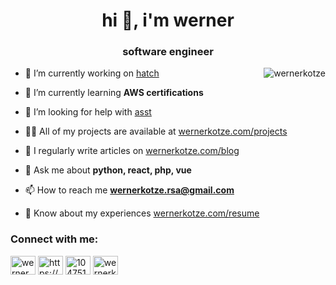 <h1 align="center">hi 👋, i'm werner</h1>
<h3 align="center">software engineer</h3>

<p><img align="right" src="https://github-readme-stats.vercel.app/api/top-langs?username=wernerkotze&show_icons=true&locale=en&layout=compact" alt="wernerkotze" /></p>

- 🔭 I’m currently working on [hatch](https://hatchapp.io)

- 🌱 I’m currently learning **AWS certifications**

- 🤝 I’m looking for help with [asst](https://asstco.com/)

- 👨‍💻 All of my projects are available at [wernerkotze.com/projects](https://wernerkotze.com)

- 📝 I regularly write articles on [wernerkotze.com/blog](wernerkotze.com/blog)

- 💬 Ask me about **python, react, php, vue**

- 📫 How to reach me **wernerkotze.rsa@gmail.com**

- 📄 Know about my experiences [wernerkotze.com/resume](https://wernerkotze.com)

<h3 align="left">Connect with me:</h3>
<p align="left">
<a href="https://twitter.com/werner__ko" target="blank"><img align="center" src="https://raw.githubusercontent.com/rahuldkjain/github-profile-readme-generator/master/src/images/icons/Social/twitter.svg" alt="werner__ko" height="30" width="40" /></a>
<a href="https://linkedin.com/in/https://www.linkedin.com/in/werner-kotze/" target="blank"><img align="center" src="https://raw.githubusercontent.com/rahuldkjain/github-profile-readme-generator/master/src/images/icons/Social/linked-in-alt.svg" alt="https://www.linkedin.com/in/werner-kotze-23a49313a/" height="30" width="40" /></a>
<a href="https://stackoverflow.com/users/10475154" target="blank"><img align="center" src="https://raw.githubusercontent.com/rahuldkjain/github-profile-readme-generator/master/src/images/icons/Social/stack-overflow.svg" alt="10475154" height="30" width="40" /></a>
<a href="https://instagram.com/wernerkotze_" target="blank"><img align="center" src="https://raw.githubusercontent.com/rahuldkjain/github-profile-readme-generator/master/src/images/icons/Social/instagram.svg" alt="wernerkotze_" height="30" width="40" /></a>
</p>
